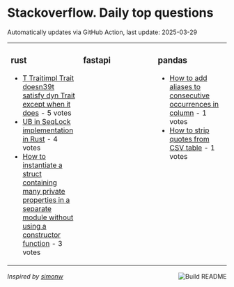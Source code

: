 # Stackoverflow. Daily top questions 

Automatically updates via GitHub Action, last update: <!-- date starts -->2025-03-29<!-- date ends -->


<table><tr><td valign="top" width="33%">

### rust
<!-- rust starts -->
* [T Traitimpl Trait doesn39t satisfy dyn Trait except when it does](https://stackoverflow.com/questions/79542660/t-trait-impl-trait-doesnt-satisfy-dyn-trait-except-when-it-does) - 5 votes
* [UB in SeqLock implementation in Rust](https://stackoverflow.com/questions/79542941/ub-in-seqlock-implementation-in-rust) - 4 votes
* [How to instantiate a struct containing many private properties in a separate module without using a constructor function](https://stackoverflow.com/questions/79541857/how-to-instantiate-a-struct-containing-many-private-properties-in-a-separate-mod) - 3 votes
<!-- rust ends -->
</td><td valign="top" width="34%">


### fastapi
<!-- fastapi starts -->

<!-- fastapi ends -->
</td><td valign="top" width="34%">


### pandas
<!-- pandas starts -->
* [How to add aliases to consecutive occurrences in column](https://stackoverflow.com/questions/79541633/how-to-add-aliases-to-consecutive-occurrences-in-column) - 1 votes
* [How to strip quotes from CSV table](https://stackoverflow.com/questions/79542528/how-to-strip-quotes-from-csv-table) - 1 votes
<!-- pandas ends -->
</td></tr></table>

<a href="https://github.com/hp0404/hp0404/actions"><img src="https://github.com/hp0404/hp0404/workflows/Build%20README/badge.svg" align="right" alt="Build README"></a> <p>*Inspired by  [simonw](https://github.com/simonw/simonw)*</p>
